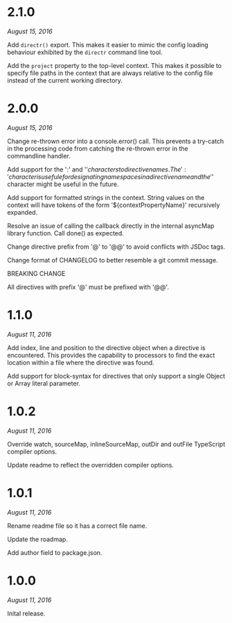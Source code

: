 # 2.1.0

*August 15, 2016*

Add `directr()` export. This makes it easier to mimic the config loading
behaviour exhibited by the `directr` command line tool.

Add the `project` property to the top-level context. This makes it possible to
specify file paths in the context that are always relative to the config file
instead of the current working directory.

# 2.0.0

*August 15, 2016*

Change re-thrown error into a console.error() call. This prevents a try-catch
in the processing code from catching the re-thrown error in the commandline
handler.

Add support for the ':' and '$' characters to directive names. The ':'
character is usefule for designating namespaces in a directive name and the
'$' character might be useful in the future.

Add support for formatted strings in the context. String values on the context
will have tokens of the form '${contextPropertyName}' recursively expanded.

Resolve an issue of calling the callback directly in the internal asyncMap
library function. Call done() as expected.

Change directive prefix from '@' to '@@' to avoid conflicts with JSDoc tags.

Change format of CHANGELOG to better resemble a git commit message.

BREAKING CHANGE

All directives with prefix '@' must be prefixed with '@@'.


# 1.1.0

*August 11, 2016*

Add index, line and position to the directive object when a directive is
encountered. This provides the capability to processors to find the exact
location within a file where the directive was found.

Add support for block-syntax for directives that only support a single
Object or Array literal parameter.

# 1.0.2

*August 11, 2016*

Override watch, sourceMap, inlineSourceMap, outDir and outFile TypeScript
compiler options.

Update readme to reflect the overridden compiler options.

# 1.0.1

*August 11, 2016*

Rename readme file so it has a correct file name.

Update the roadmap.

Add author field to package.json.

# 1.0.0

*August 11, 2016*

Inital release.